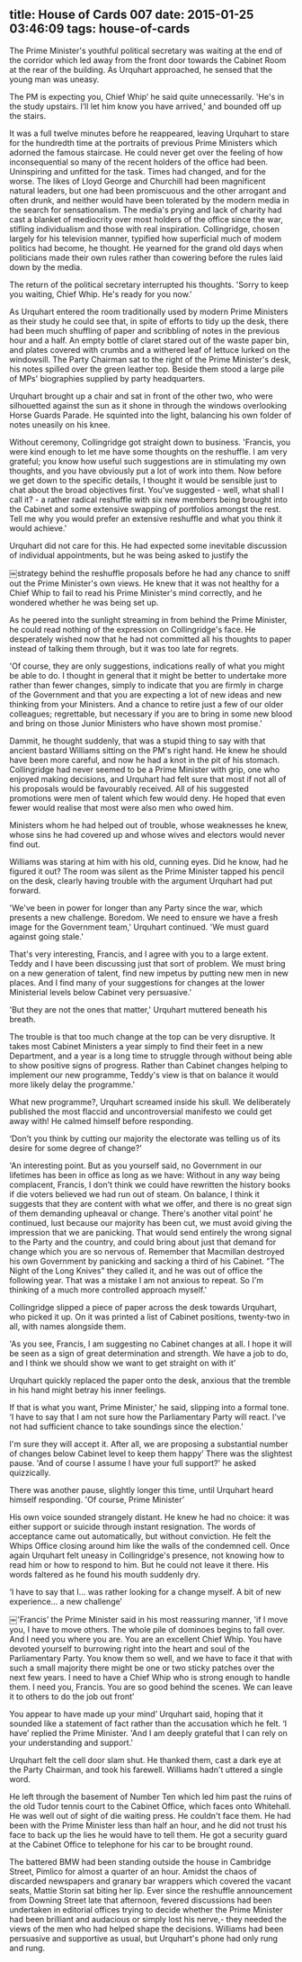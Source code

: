 title: House of Cards 007
date: 2015-01-25 03:46:09
tags: house-of-cards
---

The Prime Minister's youthful political secretary was waiting at the end of the corridor which led away from the front door towards the Cabinet Room at the rear of the building. As Urquhart approached, he sensed that the young man was uneasy.

The PM is expecting you, Chief Whip’ he said quite unnecessarily. 'He's in the study upstairs. I’ll let him know you have arrived,' and bounded off up the stairs.

It was a full twelve minutes before he reappeared, leaving Urquhart to stare for the hundredth time at the portraits of previous Prime Ministers which adorned the famous staircase. He could never get over the feeling of how inconsequential so many of the recent holders of the office had been. Uninspiring and unfitted for the task. Times had changed, and for the worse. The likes of Lloyd George and Churchill had been magnificent natural leaders, but one had been promiscuous and the other arrogant and often drunk, and neither would have been tolerated by the modern media in the search for sensationalism. The media's prying and lack of charity had cast a blanket of mediocrity over most holders of the office since the war, stifling individualism and those with real inspiration. Collingridge, chosen largely for his television manner, typified how superficial much of modem politics had become, he thought. He yearned for the grand old days when politicians made their own rules rather than cowering before the rules laid down by the media.

The return of the political secretary interrupted his thoughts. 'Sorry to keep you waiting, Chief Whip. He's ready for you now.'

As Urquhart entered the room traditionally used by modern Prime Ministers as their study he could see that, in spite of efforts to tidy up the desk, there had been much shuffling of paper and scribbling of notes in the previous hour and a half. An empty bottle of claret stared out of the waste paper bin, and plates covered with crumbs and a withered leaf of lettuce lurked on the windowsill. The Party Chairman sat to the right of the Prime Minister's desk, his notes spilled over the green leather top. Beside them stood a large pile of MPs' biographies supplied by party headquarters.

Urquhart brought up a chair and sat in front of the other two, who were silhouetted against the sun as it shone in through the windows overlooking Horse Guards Parade. He squinted into the light, balancing his own folder of notes uneasily on his knee.

Without ceremony, Collingridge got straight down to business. 'Francis, you were kind enough to let me have some thoughts on the reshuffle. I am very grateful; you know how useful such suggestions are in stimulating my own thoughts, and you have obviously put a lot of work into them. Now before we get down to the specific details, I thought it would be sensible just to chat about the broad objectives first. You've suggested - well, what shall I call it? - a rather radical reshuffle with six new members being brought into the Cabinet and some extensive swapping of portfolios amongst the rest. Tell me why you would prefer an extensive reshuffle and what you think it would achieve.'

Urquhart did not care for this. He had expected some inevitable discussion of individual appointments, but he was being asked to justify the

￼strategy behind the reshuffle proposals before he had any chance to sniff out the Prime Minister's own views. He knew that it was not healthy for a Chief Whip to fail to read his Prime Minister's mind correctly, and he wondered whether he was being set up.

As he peered into the sunlight streaming in from behind the Prime Minister, he could read nothing of the expression on Collingridge's face. He desperately wished now that he had not committed all his thoughts to paper instead of talking them through, but it was too late for regrets.

'Of course, they are only suggestions, indications really of what you might be able to do. I thought in general that it might be better to undertake more rather than fewer changes, simply to indicate that you are firmly in charge of the Government and that you are expecting a lot of new ideas and new thinking from your Ministers. And a chance to retire just a few of our older colleagues; regrettable, but necessary if you are to bring in some new blood and bring on those Junior Ministers who have shown most promise.'

Dammit, he thought suddenly, that was a stupid thing to say with that ancient bastard Williams sitting on the PM's right hand. He knew he should have been more careful, and now he had a knot in the pit of his stomach. Collingridge had never seemed to be a Prime Minister with grip, one who enjoyed making decisions, and Urquhart had felt sure that most if not all of his proposals would be favourably received. All of his suggested promotions were men of talent which few would deny. He hoped that even fewer would realise that most were also men who owed him.

Ministers whom he had helped out of trouble, whose weaknesses he knew, whose sins he had covered up and whose wives and electors would never find out.

Williams was staring at him with his old, cunning eyes. Did he know, had he figured it out? The room was silent as the Prime Minister tapped his pencil on the desk, clearly having trouble with the argument Urquhart had put forward.

'We've been in power for longer than any Party since the war, which presents a new challenge. Boredom. We need to ensure we have a fresh image for the Government team,' Urquhart continued. 'We must guard against going stale.'

That's very interesting, Francis, and I agree with you to a large extent. Teddy and I have been discussing just that sort of problem. We must bring on a new generation of talent, find new impetus by putting new men in new places. And I find many of your suggestions for changes at the lower Ministerial levels below Cabinet very persuasive.'

'But they are not the ones that matter,' Urquhart muttered beneath his breath.

The trouble is that too much change at the top can be very disruptive. It takes most Cabinet Ministers a year simply to find their feet in a new Department, and a year is a long time to struggle through without being able to show positive signs of progress. Rather than Cabinet changes helping to implement our new programme, Teddy's view is that on balance it would more likely delay the programme.'

What new programme?, Urquhart screamed inside his skull. We deliberately published the most flaccid and uncontroversial manifesto we could get away with! He calmed himself before responding.

‘Don't you think by cutting our majority the electorate was telling us of its desire for some degree of change?'

'An interesting point. But as you yourself said, no Government in our lifetimes has been in office as long as we have: Without in any way being complacent, Francis, I don't think we could have rewritten the history books if die voters believed we had run out of steam. On balance, I think it suggests that they are content with what we offer, and there is no great sign of them demanding upheaval or change. There's another vital point’ he continued, lust because our majority has been cut, we must avoid giving the impression that we are panicking. That would send entirely the wrong signal to the Party and the country, and could bring about just that demand for change which you are so nervous of. Remember that Macmillan destroyed his own Government by panicking and sacking a third of his Cabinet. "The Night of the Long Knives" they called it, and he was out of office the following year. That was a mistake I am not anxious to repeat. So I'm thinking of a much more controlled approach myself.'

Collingridge slipped a piece of paper across the desk towards Urquhart, who picked it up. On it was printed a list of Cabinet positions, twenty-two in all, with names alongside them.

'As you see, Francis, I am suggesting no Cabinet changes at all. I hope it will be seen as a sign of great determination and strength. We have a job to do, and I think we should show we want to get straight on with it'

Urquhart quickly replaced the paper onto the desk, anxious that the tremble in his hand might betray his inner feelings.

If that is what you want, Prime Minister,' he said, slipping into a formal tone. ‘I have to say that I am not sure how the Parliamentary Party will react. I've not had sufficient chance to take soundings since the election.'

I'm sure they will accept it. After all, we are proposing a substantial number of changes below Cabinet level to keep them happy’ There was the slightest pause. 'And of course I assume I have your full support?' he asked quizzically.

There was another pause, slightly longer this time, until Urquhart heard himself responding. 'Of course, Prime Minister’

His own voice sounded strangely distant. He knew he had no choice: it was either support or suicide through instant resignation. The words of acceptance came out automatically, but without conviction. He felt the Whips Office closing around him like the walls of the condemned cell. Once again Urquhart felt uneasy in Collingridge's presence, not knowing how to read him or how to respond to him. But he could not leave it there. His words faltered as he found his mouth suddenly dry.

‘I have to say that I... was rather looking for a change myself. A bit of new experience... a new challenge’

￼'Francis’ the Prime Minister said in his most reassuring manner, 'if I move you, I have to move others. The whole pile of dominoes begins to fall over. And I need you where you are. You are an excellent Chief Whip. You have devoted yourself to burrowing right into the heart and soul of the Parliamentary Party. You know them so well, and we have to face it that with such a small majority there might be one or two sticky patches over the next few years. I need to have a Chief Whip who is strong enough to handle them. I need you, Francis. You are so good behind the scenes. We can leave it to others to do the job out front’

You appear to have made up your mind’ Urquhart said, hoping that it sounded like a statement of fact rather than the accusation which he felt. ‘I have’ replied the Prime Minister. 'And I am deeply grateful that I can rely on your understanding and support.'

Urquhart felt the cell door slam shut. He thanked them, cast a dark eye at the Party Chairman, and took his farewell. Williams hadn't uttered a single word.

He left through the basement of Number Ten which led him past the ruins of the old Tudor tennis court to the Cabinet Office, which faces onto Whitehall. He was well out of sight of die waiting press. He couldn't face them. He had been with the Prime Minister less than half an hour, and he did not trust his face to back up the lies he would have to tell them. He got a security guard at the Cabinet Office to telephone for his car to be brought round.

The battered BMW had been standing outside the house in Cambridge Street, Pimlico for almost a quarter of an hour. Amidst the chaos of discarded newspapers and granary bar wrappers which covered the vacant seats, Mattie Storin sat biting her lip. Ever since the reshuffle announcement from Downing Street late that afternoon, fevered discussions had been undertaken in editorial offices trying to decide whether the Prime Minister had been brilliant and audacious or simply lost his nerve,- they needed the views of the men who had helped shape the decisions. Williams had been persuasive and supportive as usual, but Urquhart's phone had only rung and rung.

